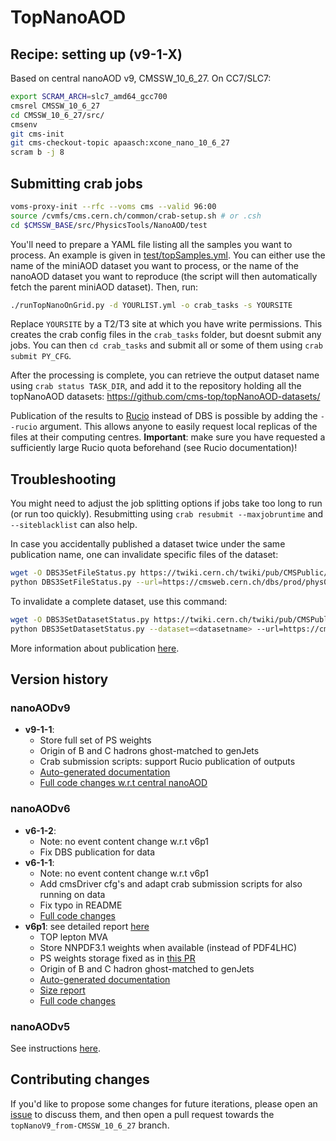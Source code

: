 # TopNanoAOD

## Recipe: setting up (v9-1-X)

Based on central nanoAOD v9, CMSSW_10_6_27. On CC7/SLC7:
```bash
export SCRAM_ARCH=slc7_amd64_gcc700
cmsrel CMSSW_10_6_27
cd CMSSW_10_6_27/src/
cmsenv
git cms-init
git cms-checkout-topic apaasch:xcone_nano_10_6_27
scram b -j 8
```

## Submitting crab jobs

```bash
voms-proxy-init --rfc --voms cms --valid 96:00
source /cvmfs/cms.cern.ch/common/crab-setup.sh # or .csh
cd $CMSSW_BASE/src/PhysicsTools/NanoAOD/test
```

You'll need to prepare a YAML file listing all the samples you want to process. An example is given in [test/topSamples.yml](./topSamples.yml). You can either use the name of the miniAOD dataset you want to process, or the name of the nanoAOD dataset you want to reproduce (the script will then automatically fetch the parent miniAOD dataset). Then, run:
```bash
./runTopNanoOnGrid.py -d YOURLIST.yml -o crab_tasks -s YOURSITE
```
Replace `YOURSITE` by a T2/T3 site at which you have write permissions. This creates the crab config files in the `crab_tasks` folder, but doesnt submit any jobs. You can then `cd crab_tasks` and submit all or some of them using `crab submit PY_CFG`.

After the processing is complete, you can retrieve the output dataset name using `crab status TASK_DIR`, and add it to the repository holding all the topNanoAOD datasets: https://github.com/cms-top/topNanoAOD-datasets/

Publication of the results to [Rucio](https://twiki.cern.ch/twiki/bin/view/CMS/Rucio) instead of DBS is possible by adding the `--rucio` argument.
This allows anyone to easily request local replicas of the files at their computing centres.
**Important**: make sure you have requested a sufficiently large Rucio quota beforehand (see Rucio documentation)!

## Troubleshooting

You might need to adjust the job splitting options if jobs take too long to run (or run too quickly). Resubmitting using `crab resubmit --maxjobruntime` and `--siteblacklist` can also help.

In case you accidentally published a dataset twice under the same publication name, one can invalidate specific files of the dataset:
```bash
wget -O DBS3SetFileStatus.py https://twiki.cern.ch/twiki/pub/CMSPublic/Crab3DataHandling/DBS3SetFileStatus.py.txt
python DBS3SetFileStatus.py --url=https://cmsweb.cern.ch/dbs/prod/phys03/DBSWriter --status=invalid --recursive=False  --files=<LFN>
```
To invalidate a complete dataset, use this command:
```bash
wget -O DBS3SetDatasetStatus.py https://twiki.cern.ch/twiki/pub/CMSPublic/Crab3DataHandling/DBS3SetDatasetStatus.py.txt
python DBS3SetDatasetStatus.py --dataset=<datasetname> --url=https://cmsweb.cern.ch/dbs/prod/phys03/DBSWriter --status=INVALID --recursive=False
```
More information about publication [here](https://twiki.cern.ch/twiki/bin/view/CMSPublic/Crab3DataHandling#Changing_a_dataset_or_file_statu).

## Version history

### nanoAODv9

- **v9-1-1**:
    - Store full set of PS weights
    - Origin of B and C hadrons ghost-matched to genJets
    - Crab submission scripts: support Rucio publication of outputs
    - [Auto-generated documentation](https://swertz.web.cern.ch/TMG/TopNano/TopNanoV9/doc_topNanoV9-1-1_MC18UL.html)
    - [Full code changes w.r.t central nanoAOD](https://github.com/cms-top/cmssw/compare/CMSSW_10_6_27...topNanoV9-1-1_10_6_27)

### nanoAODv6

- **v6-1-2**:
    - Note: no event content change w.r.t v6p1
    - Fix DBS publication for data
- **v6-1-1**:
    - Note: no event content change w.r.t v6p1
    - Add cmsDriver cfg's and adapt crab submission scripts for also running on data
    - Fix typo in README
    - [Full code changes](https://github.com/cms-top/cmssw/compare/CMSSW_10_2_18...topNanoV6-1-1_10_2_18)
- **v6p1**: see detailed report [here](https://indico.cern.ch/event/921985/contributions/3873532/attachments/2043975/3423837/200525_topNanoV6p1.pdf)
    - TOP lepton MVA
    - Store NNPDF3.1 weights when available (instead of PDF4LHC)
    - PS weights storage fixed as in [this PR](https://github.com/cms-nanoAOD/cmssw/pull/506)
    - Origin of B and C hadron ghost-matched to genJets
    - [Auto-generated documentation](https://swertz.web.cern.ch/swertz/TMG/TopNano/TopNanoV6p1/doc_topNanoV6p1.html)
    - [Size report](https://swertz.web.cern.ch/swertz/TMG/TopNano/TopNanoV6p1/report_topNanoV6p1.html)
    - [Full code changes](https://github.com/cms-top/cmssw/compare/CMSSW_10_2_18...topNanoV6p1_10_2_18)


### nanoAODv5

See instructions [here](https://github.com/demuller/privNanoAOD).

## Contributing changes

If you'd like to propose some changes for future iterations, please open an [issue](https://github.com/cms-top/cmssw/issues) to discuss them, and then open a pull request towards the `topNanoV9_from-CMSSW_10_6_27` branch.
